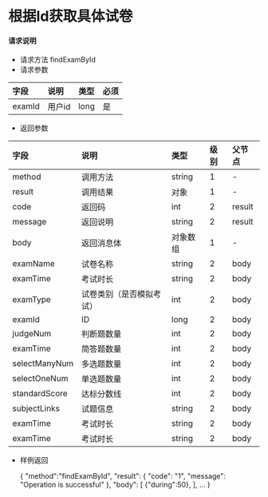 # 根据Id获取具体试卷

#### **请求说明**

* 请求方法 findExamById
* 请求参数

| 字段 | 说明 | 类型 | 必须 |
| :--- | :--- | :--- | :--- |
| examId| 用户id | long | 是 |

* 返回参数

| 字段 | 说明 | 类型 | 级别 | 父节点 |
| :--- | :--- | :--- | :--- | :--- |
| method| 调用方法 | string | 1 | - |
| result | 调用结果 | 对象 | 1 | - |
| code | 返回码| int | 2 | result |
| message| 返回说明 | string | 2 | result |
| body | 返回消息体 | 对象数组 | 1 | - |
| examName| 试卷名称| string | 2 | body|
| examTime| 考试时长 | string | 2 | body|
| examType| 试卷类别（是否模拟考试） | int| 2 | body|
| examId| ID | long| 2 | body|
| judgeNum| 判断题数量 | int| 2 | body|
| examTime| 简答题数量 | int | 2 | body|
| selectManyNum| 多选题数量 | int| 2 | body|
| selectOneNum| 单选题数量 | int | 2 | body|
| standardScore| 达标分数线 | int| 2 | body|
| subjectLinks| 试题信息 | string | 2 | body|
| examTime| 考试时长 | string | 2 | body|
| examTime| 考试时长 | string | 2 | body|

* 样例返回
 
             
    {
    "method":"findExamById",
    "result":
        {
        "code": "1",
        "message": "Operation is successful"
        },
    "body":
        [
            {"during":50},
        ],
        ...
    }
